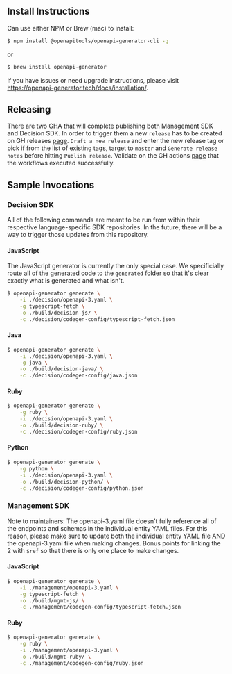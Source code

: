 ## Install Instructions

Can use either NPM or Brew (mac) to install:

```sh
$ npm install @openapitools/openapi-generator-cli -g
```

or

```sh
$ brew install openapi-generator
```

If you have issues or need upgrade instructions, please visit https://openapi-generator.tech/docs/installation/.

## Releasing

There are two GHA that will complete publishing both Management SDK and Decision SDK.
In order to trigger them a new `release` has to be created on GH releases [page](https://github.com/adzerk/adzerk-api-specification/releases).
`Draft a new release` and enter the new release tag or pick if from the list of existing tags, target to `master` and `Generate release notes` before hitting `Publish release`.
Validate on the GH actions [page](https://github.com/adzerk/adzerk-api-specification/actions) that the workflows executed successfully.

## Sample Invocations

### Decision SDK

All of the following commands are meant to be run from within their respective language-specific SDK repositories. In the future, there will be a way to trigger those updates from this repository.

#### JavaScript

The JavaScript generator is currently the only special case. We specificially route all of the generated code to the `generated` folder so that it's clear exactly what is generated and what isn't.

```sh
$ openapi-generator generate \
    -i ./decision/openapi-3.yaml \
    -g typescript-fetch \
    -o ./build/decision-js/ \
    -c ./decision/codegen-config/typescript-fetch.json
```

#### Java

```sh
$ openapi-generator generate \
    -i ./decision/openapi-3.yaml \
    -g java \
    -o ./build/decision-java/ \
    -c ./decision/codegen-config/java.json
```

#### Ruby

```sh
$ openapi-generator generate \
    -g ruby \
    -i ./decision/openapi-3.yaml \
    -o ./build/decision-ruby/ \
    -c ./decision/codegen-config/ruby.json
```

#### Python

```sh
$ openapi-generator generate \
    -g python \
    -i ./decision/openapi-3.yaml \
    -o ./build/decision-python/ \
    -c ./decision/codegen-config/python.json
```

### Management SDK

Note to maintainers: The openapi-3.yaml file doesn't fully reference all of the
endpoints and schemas in the individual entity YAML files. For this reason, please make
sure to update both the individual entity YAML file AND the openapi-3.yaml file when
making changes. Bonus points for linking the 2 with `$ref` so that there is only one
place to make changes.

#### JavaScript

```sh
$ openapi-generator generate \
    -i ./management/openapi-3.yaml \
    -g typescript-fetch \
    -o ./build/mgmt-js/ \
    -c ./management/codegen-config/typescript-fetch.json
```

#### Ruby

```sh
$ openapi-generator generate \
    -g ruby \
    -i ./management/openapi-3.yaml \
    -o ./build/mgmt-ruby/ \
    -c ./management/codegen-config/ruby.json
```

